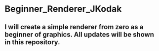 # Beginner_Renderer_JKodak

I will create a simple renderer from zero as a beginner of graphics. All updates will be shown in this repository.
------
